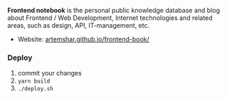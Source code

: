 
**Frontend notebook** is the personal public knowledge database and blog about Frontend / Web Development, Internet technologies and related areas, such as design, API, IT-management, etc.

* Website: [artemshar.github.io/frontend-book/](https://artemshar.github.io/frontend-book/)

### Deploy

1. commit your changes
2. ```yarn build```
3. ```./deploy.sh```